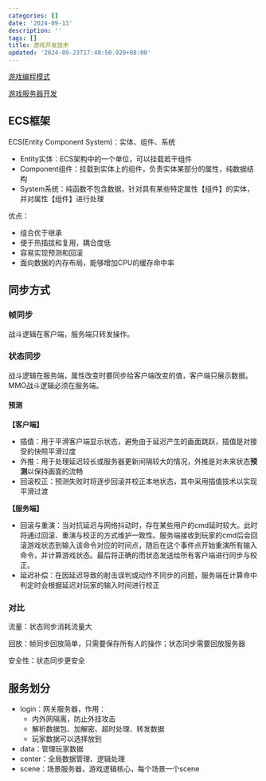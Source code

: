 ```yaml
---
categories: []
date: '2024-09-13'
description: ''
tags: []
title: 游戏开发技术
updated: '2024-09-23T17:48:50.920+08:00'
---
```

[游戏编程模式](https://gpp.tkchu.me/)

[游戏服务器开发](https://github.com/balloonwj/CppGuide/tree/master)

## ECS框架

ECS(Entity Component System)：实体、组件、系统

* Entity实体：ECS架构中的一个单位，可以挂载若干组件
* Component组件：挂载到实体上的组件，负责实体某部分的属性，纯数据结构
* System系统：纯函数不包含数据，针对具有某些特定属性【组件】的实体，并对属性【组件】进行处理

优点：

- 组合优于继承
- 便于热插拔和复用，耦合度低
- 容易实现预测和回滚
- 面向数据的内存布局，能够增加CPU的缓存命中率

## 同步方式

### 帧同步

战斗逻辑在客户端，服务端只转发操作。

### 状态同步

战斗逻辑在服务端，属性改变时要同步给客户端改变的值，客户端只展示数据。MMO战斗逻辑必须在服务端。

#### 预测

**【客户端】**

* 插值：用于平滑客户端显示状态，避免由于延迟产生的画面跳跃，插值是对接受的快照平滑过度
* 外推：用于处理延迟较长或服务器更新间隔较大的情况，外推是对未来状态**预测**以保持画面的流畅
* 回滚校正：预测失败时将逐步回滚并校正本地状态，其中采用插值技术以实现平滑过渡

**【服务端】**

* 回滚与重演：当对抗延迟与网络抖动时，存在某些用户的cmd延时较大。此时将通过回滚、重演与校正的方式维护一致性。服务端接收到玩家的cmd后会回滚游戏状态到输入该命令对应的时间点，随后在这个事件点开始重演所有输入命令，并计算游戏状态。最后将正确的而状态发送给所有客户端进行同步与校正。
* 延迟补偿：在因延迟导致的射击误判或动作不同步的问题，服务端在计算命中判定时会根据延迟对玩家的输入时间进行校正

### 对比

流量：状态同步消耗流量大

回放：帧同步回放简单，只需要保存所有人的操作；状态同步需要回放服务器

安全性：状态同步更安全

## 服务划分

- login：网关服务器，作用：
  - 内外网隔离，防止外挂攻击
  - 解析数据包、加解密、超时处理、转发数据
  - 玩家数据可以选择放到
- data：管理玩家数据
- center：全局数据管理、逻辑处理
- scene：场景服务器，游戏逻辑核心，每个场景一个scene
